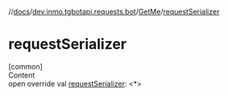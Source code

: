 //[docs](../../../index.md)/[dev.inmo.tgbotapi.requests.bot](../index.md)/[GetMe](index.md)/[requestSerializer](request-serializer.md)



# requestSerializer  
[common]  
Content  
open override val [requestSerializer](request-serializer.md): <*>  



